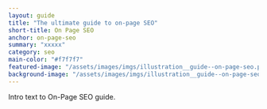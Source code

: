 ```yaml
---
layout: guide
title: "The ultimate guide to on-page SEO"
short-title: On Page SEO
anchor: on-page-seo
summary: "xxxxx"
category: seo
main-color: "#f7f7f7"
featured-image: "/assets/images/imgs/illustration__guide--on-page-seo.png"
background-image: "/assets/images/imgs/illustration__guide--on-page-seo-bg.jpg"
---
```


Intro text to On-Page SEO guide.